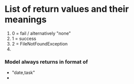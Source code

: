 # List of return values and their meanings

1. 0 = fail  /  alternatively "none"
2. 1 = success
3. 2 = FileNotFoundException
4. 


### Model always returns in format of
- "date,task"
- 